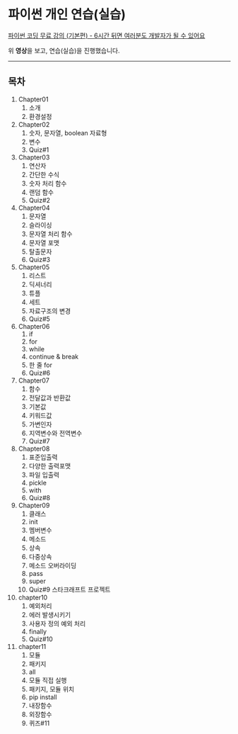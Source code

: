 파이썬 개인 연습(실습)
=====================

[파이썬 코딩 무료 강의 (기본편) - 6시간 뒤면 여러분도 개발자가 될 수 있어요](https://www.youtube.com/watch?v=kWiCuklohdY&list=WL&index=1)

위 **영상**을 보고, 연습(실습)을 진행했습니다.

-----------------------------------------------------------------

목차
------
1. Chapter01
    1. 소개
    2. 환경설정
1. Chapter02
    1. 숫자, 문자열, boolean 자료형
    2. 변수
    3. Quiz#1
1. Chapter03
    1. 연산자
    2. 간단한 수식
    3. 숫자 처리 함수
    4. 랜덤 함수
    5. Quiz#2
1. Chapter04
    1. 문자열
    2. 슬라이싱
    3. 문자열 처리 함수
    4. 문자열 포맷
    5. 탈출문자
    6. Quiz#3
1. Chapter05
    1. 리스트
    2. 딕셔너리
    3. 튜플
    4. 세트
    5. 자료구조의 변경
    6. Quiz#5
1. Chapter06
    1. if
    2. for
    3. while
    4. continue & break
    5. 한 줄 for
    6. Quiz#6
1. Chapter07
    1. 함수
    2. 전달값과 반환값
    3. 기본값
    4. 키워드값
    5. 가변인자
    6. 지역변수와 전역변수
    7. Quiz#7
1. Chapter08
    1. 표준입출력
    2. 다양한 출력포맷
    3. 파일 입출력
    4. pickle
    5. with
    6. Quiz#8
1. Chapter09
    1. 클래스
    2. init
    3. 멤버변수
    4. 메소드
    5. 상속
    6. 다중상속
    7. 메소드 오버라이딩
    8. pass
    9. super
    10. Quiz#9
    스타크래프트 프로젝트
1. chapter10
    1. 예외처리
    2. 에러 발생시키기
    3. 사용자 정의 예외 처리
    4. finally
    5. Quiz#10
1. chapter11
    1. 모듈
    2. 패키지
    3. all
    4. 모듈 직접 실행
    5. 패키지, 모듈 위치
    6. pip install
    7. 내장함수
    8. 외장함수
    9. 퀴즈#11